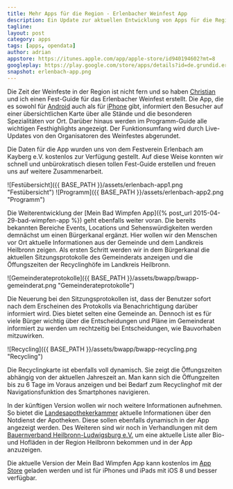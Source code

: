 ```yaml
---
title: Mehr Apps für die Region - Erlenbacher Weinfest App
description: Ein Update zur aktuellen Entwicklung von Apps für die Region Heilbronn. 
tagline:
layout: post
category: apps
tags: [apps, opendata]
author: adrian
appstore: https://itunes.apple.com/app/apple-store/id940194602?mt=8
googleplay: https://play.google.com/store/apps/details?id=de.grundid.erlenbachweinfest
snapshot: erlenbach-app.png
---
```


Die Zeit der Weinfeste in der Region ist nicht fern und so haben [Christian](http://appproject.de) und ich einen 
Fest-Guide für das Erlenbacher Weinfest erstellt. 
Die App, die es sowohl für [Android](https://play.google.com/store/apps/details?id=de.grundid.erlenbachweinfest) 
auch als für [iPhone](https://itunes.apple.com/app/apple-store/id940194602?mt=8)
gibt, informiert den Besucher auf einer übersichtlichen Karte über alle Stände 
und die besonderen Spezialitäten vor Ort. Darüber hinaus werden im Programm-Guide 
alle wichtigen Festhighlights angezeigt. Der Funktionsumfang wird durch Live-Updates 
von den Organisatoren des Weinfestes abgerundet.

Die Daten für die App wurden uns von dem Festverein Erlenbach am Kayberg e.V. kostenlos zur Verfügung gestellt.
Auf diese Weise konnten wir schnell und unbürokratisch diesen 
tollen Fest-Guide erstellen und freuen uns auf weitere Zusammenarbeit.

![Festübersicht]({{ BASE_PATH }}/assets/erlenbach-app1.png "Festübersicht")
![Programm]({{ BASE_PATH }}/assets/erlenbach-app2.png "Programm")

Die Weiterentwicklung der [Mein Bad Wimpfen App]({% post_url 2015-04-29-bad-wimpfen-app %}) geht ebenfalls weiter
voran. Die bereits bekannten Bereiche Events, Locations und Sehenswürdigkeiten werden demnächst um 
einen Bürgerkanal ergänzt. Hier wollen wir den Menschen vor Ort aktuelle Informationen aus der Gemeinde und dem 
Landkreis Heilbronn zeigen. Als ersten Schritt werden wir in dem Bürgerkanal die aktuellen Sitzungsprotokolle des Gemeinderats
anzeigen und die Öffungszeiten der Recyclinghöfe im Landkreis Heilbronn. 

![Gemeinderateprotokolle]({{ BASE_PATH }}/assets/bwapp/bwapp-gemeinderat.png "Gemeinderateprotokolle")

Die Neuerung bei den Sitzungsprotokollen
ist, dass der Benutzer sofort nach dem Erscheinen des Protokolls via Benachrichtigung darüber informiert wird. Dies bietet
selten eine Gemeinde an.
Dennoch ist es für viele Bürger wichtig über die Entscheidungen und Pläne im Gemeinderat informiert zu werden um 
rechtzeitig bei Entscheidungen, wie Bauvorhaben mitzuwirken.

![Recycling]({{ BASE_PATH }}/assets/bwapp/bwapp-recycling.png "Recycling")

Die Recyclingkarte ist ebenfalls voll dynamisch. Sie zeigt die Öffungszeiten abhängig von der aktuellen Jahreszeit an.
Man kann sich die Öffungzeiten bis zu 6 Tage im Voraus anzeigen und bei Bedarf zum Recyclinghof mit der Navigationsfunktion des
Smartphones navigieren.

In der künftigen Version wollen wir noch weitere Informationen aufnehmen. So bietet die [Landesapothekerkammer](http://www.lak-bw.notdienst-portal.de/index.php?seite=90) aktuelle
Informationen über den Notdienst der Apotheken. Diese sollen ebenfalls dynamisch in der App angezeigt werden.
Des Weiteren sind wir noch in Verhandlungen mit dem [Bauernverband Heilbronn-Ludwigsburg e.V.](http://www.direktvermarkter-heilbronn-ludwigsburg.de/) um eine aktuelle
Liste aller Bio- und Hofläden in der Region Heilbronn bekommen und in der App anzuzeigen.

Die aktuelle Version der Mein Bad Wimpfen App kann kostenlos im [App Store](https://itunes.apple.com/app/apple-store/id989719442?pt=74937800&ct=ODL&mt=8) 
geladen werden und ist für iPhones und iPads mit iOS 8 und besser verfügbar.
